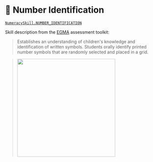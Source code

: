 # 🔢 Number Identification

[`NumeracySkill.NUMBER_IDENTIFICATION`](https://github.com/elimu-ai/model/blob/main/src/main/java/ai/elimu/model/v2/enums/content/NumeracySkill.java)

Skill description from the [EGMA](https://shared.rti.org/content/early-grade-mathematics-assessment-egma-toolkit) assessment toolkit:

> Establishes an understanding of children's knowledge and identification of written symbols. Students orally identify printed number symbols that are randomly selected and placed in a grid.
    
> <img width=320 src="https://raw.githubusercontent.com/elimu-ai/webapp/master/src/main/webapp/static/img/admin/EGMA_NUMBER_IDENTIFICATION.png" />
